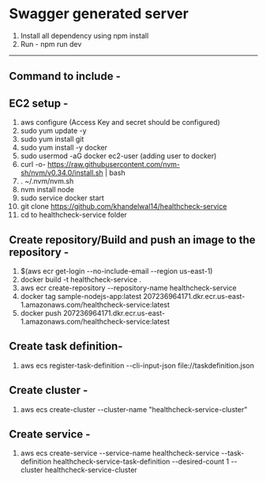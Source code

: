 # Swagger generated server

1. Install all dependency using npm install
2. Run - npm run dev


----------------
Command to include -
---------------------

EC2 setup -
-------------
1. aws configure (Access Key and secret should be configured)
2. sudo yum update -y
3. sudo yum install git
4. sudo yum install -y docker
5. sudo usermod -aG docker ec2-user (adding user to docker)
6. curl -o- https://raw.githubusercontent.com/nvm-sh/nvm/v0.34.0/install.sh | bash
7. . ~/.nvm/nvm.sh
8. nvm install node
9. sudo service docker start
10. git clone <https://github.com/khandelwal14/healthcheck-service>
11. cd to healthcheck-service folder

Create repository/Build and push an image to the repository -
-------------------------------------------------------------


1. $(aws ecr get-login --no-include-email --region us-east-1)
2. docker build -t healthcheck-service .
3. aws ecr create-repository --repository-name healthcheck-service
4. docker tag sample-nodejs-app:latest 207236964171.dkr.ecr.us-east-1.amazonaws.com/healthcheck-service:latest
5. docker push 207236964171.dkr.ecr.us-east-1.amazonaws.com/healthcheck-service:latest

 
Create task definition-
-----------------------
1. aws ecs register-task-definition --cli-input-json file://taskdefinition.json

Create cluster -
---------------
1. aws ecs create-cluster --cluster-name "healthcheck-service-cluster"

Create service -
----------------
1. aws ecs create-service --service-name healthcheck-service --task-definition healthcheck-service-task-definition --desired-count 1 --cluster healthcheck-service-cluster

